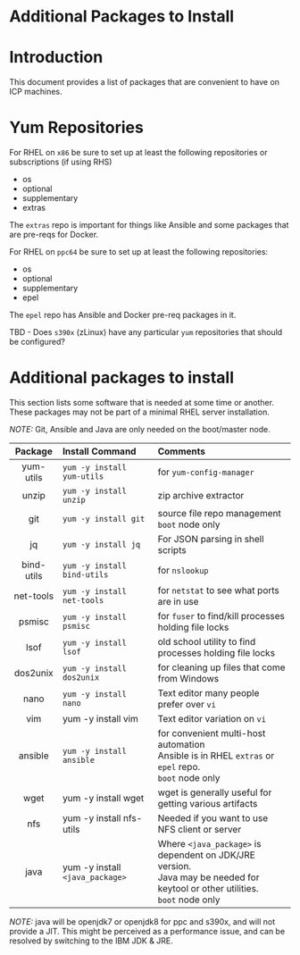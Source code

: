 Additional Packages to Install
=====================================================
# Introduction

This document provides a list of packages that are convenient to have on ICP machines.

# Yum Repositories

For RHEL on `x86` be sure to set up at least the following repositories or subscriptions (if using RHS)
- os
- optional
- supplementary
- extras

The `extras` repo is important for things like Ansible and some packages that are pre-reqs for Docker.

For RHEL on `ppc64` be sure to set up at least the following repositories:
- os
- optional
- supplementary
- epel

The `epel` repo has Ansible and Docker pre-req packages in it.

TBD - Does `s390x` (zLinux) have any particular `yum` repositories that should be configured?

# Additional packages to install

This section lists some software that is needed at some time or another. These packages may not be part of a minimal RHEL server installation.

*NOTE:* Git, Ansible and Java are only needed on the boot/master node.

| **Package**    | **Install Command**         | **Comments**                     |
|:--------------:|:----------------------------|:---------------------------------|
| yum-utils      | `yum -y install yum-utils`  | for `yum-config-manager`           |    
| unzip          | `yum -y install unzip`      | zip archive extractor            |
| git            | `yum -y install git`        | source file repo management <br/>`boot` node only |
| jq             | `yum -y install jq`         | For JSON parsing in shell scripts  |
| bind-utils     | `yum -y install bind-utils` | for `nslookup`                     |
| net-tools      | `yum -y install net-tools`  | for `netstat` to see what ports are in use  |
| psmisc         | `yum -y install psmisc`     | for `fuser` to find/kill processes holding file locks     |
| lsof           | `yum -y install lsof`       | old school utility to find processes holding file locks |
| dos2unix       | `yum -y install dos2unix`   | for cleaning up files that come from Windows            |
| nano           | `yum -y install nano`       | Text editor many people prefer over `vi`   |
| vim            | yum -y install vim          | Text editor variation on `vi`   |
| ansible        | `yum -y install ansible`    | for convenient multi-host automation<br/>Ansible is in RHEL `extras` or `epel` repo.<br/>`boot` node only |
|wget            | yum -y install wget   | wget is generally useful for getting various artifacts  |
|nfs             | yum -y install nfs-utils   | Needed if you want to use NFS client or server   |
|java   | yum -y install `<java_package>`  | Where `<java_package>` is dependent on JDK/JRE version.<br/>Java may be needed for keytool or other utilities.<br/>`boot` node only   |

*NOTE:* java will be openjdk7 or openjdk8 for ppc and s390x, and will not provide a JIT. This might be perceived as a performance issue, and can be resolved by switching to the IBM JDK & JRE.
